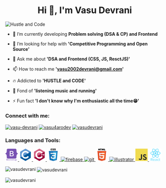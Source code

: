 <h1 align="center">Hi 👋, I'm Vasu Devrani</h1>
<img src="https://readme-typing-svg.herokuapp.com?background=FFFFFF00&lines=Hustle+%26+Code" alt="Hustle and Code"/>
<!-- <p align="left"> <a href="https://github.com/ryo-ma/github-profile-trophy"><img src="https://github-profile-trophy.vercel.app/?username=vasudevrani" alt="vasudevrani" /></a> </p> -->

- 🌱 I’m currently developing **Problem solving (DSA & CP) and Frontend**

- 🤝 I’m looking for help with **'Competitive Programming and Open Source'**

- 💬 Ask me about **'DSA and Frontend (CSS, JS, ResctJS)'**

- 📫 How to reach me **'vasu2002devrani@gmail.com'**

- 🔥 Addicted to **'HUSTLE and CODE'** 

- 🙂 Fond of **'listening music and running'**

- ⚡ Fun fact **'I don't know why I'm enthusiastic all the time😁'**

<h3 align="left">Connect with me:</h3>
<p align="left">
<a href="https://linkedin.com/in/vasu-devrani" target="blank"><img align="center" src="https://raw.githubusercontent.com/rahuldkjain/github-profile-readme-generator/master/src/images/icons/Social/linked-in-alt.svg" alt="vasu-devrani" height="30" width="40" /></a>
<a href="https://www.hackerrank.com/vasu4arodev" target="blank"><img align="center" src="https://raw.githubusercontent.com/rahuldkjain/github-profile-readme-generator/master/src/images/icons/Social/hackerrank.svg" alt="vasu4arodev" height="30" width="40" /></a>
<a href="https://www.leetcode.com/vasudevrani" target="blank"><img align="center" src="https://raw.githubusercontent.com/rahuldkjain/github-profile-readme-generator/master/src/images/icons/Social/leet-code.svg" alt="vasudevrani" height="30" width="40" /></a>
</p>

<h3 align="left">Languages and Tools:</h3>
<p align="left"> <a href="https://getbootstrap.com" target="_blank" rel="noreferrer"> <img src="https://raw.githubusercontent.com/devicons/devicon/master/icons/bootstrap/bootstrap-plain-wordmark.svg" alt="bootstrap" width="40" height="40"/> </a> <a href="https://www.cprogramming.com/" target="_blank" rel="noreferrer"> <img src="https://raw.githubusercontent.com/devicons/devicon/master/icons/c/c-original.svg" alt="c" width="40" height="40"/> </a> <a href="https://www.w3schools.com/cpp/" target="_blank" rel="noreferrer"> <img src="https://raw.githubusercontent.com/devicons/devicon/master/icons/cplusplus/cplusplus-original.svg" alt="cplusplus" width="40" height="40"/> </a> <a href="https://www.w3schools.com/css/" target="_blank" rel="noreferrer"> <img src="https://raw.githubusercontent.com/devicons/devicon/master/icons/css3/css3-original-wordmark.svg" alt="css3" width="40" height="40"/> </a> <a href="https://firebase.google.com/" target="_blank" rel="noreferrer"> <img src="https://www.vectorlogo.zone/logos/firebase/firebase-icon.svg" alt="firebase" width="40" height="40"/> </a> <a href="https://git-scm.com/" target="_blank" rel="noreferrer"> <img src="https://www.vectorlogo.zone/logos/git-scm/git-scm-icon.svg" alt="git" width="40" height="40"/> </a> <a href="https://www.w3.org/html/" target="_blank" rel="noreferrer"> <img src="https://raw.githubusercontent.com/devicons/devicon/master/icons/html5/html5-original-wordmark.svg" alt="html5" width="40" height="40"/> </a> <a href="https://www.adobe.com/in/products/illustrator.html" target="_blank" rel="noreferrer"> <img src="https://www.vectorlogo.zone/logos/adobe_illustrator/adobe_illustrator-icon.svg" alt="illustrator" width="40" height="40"/> </a> <a href="https://developer.mozilla.org/en-US/docs/Web/JavaScript" target="_blank" rel="noreferrer"> <img src="https://raw.githubusercontent.com/devicons/devicon/master/icons/javascript/javascript-original.svg" alt="javascript" width="40" height="40"/> </a> <a href="https://reactjs.org/" target="_blank" rel="noreferrer"> <img src="https://raw.githubusercontent.com/devicons/devicon/master/icons/react/react-original-wordmark.svg" alt="react" width="40" height="40"/> </a> </p>

<p><img align="left" src="https://github-readme-stats.vercel.app/api/top-langs?username=vasudevrani&show_icons=true&locale=en&layout=compact" alt="vasudevrani" /></p>

<p>&nbsp;<img align="center" src="https://github-readme-stats.vercel.app/api?username=vasudevrani&show_icons=true&locale=en" alt="vasudevrani" /></p>

<p><img align="center" src="https://github-readme-streak-stats.herokuapp.com/?user=vasudevrani&" alt="vasudevrani" /></p>
